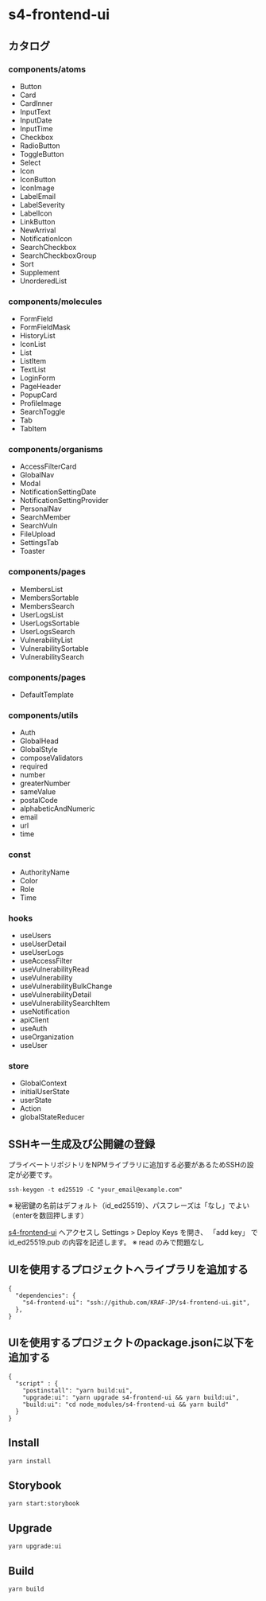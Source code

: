 # s4-frontend-ui
## カタログ
### components/atoms
- Button
- Card
- CardInner
- InputText
- InputDate
- InputTime
- Checkbox
- RadioButton
- ToggleButton
- Select
- Icon
- IconButton
- IconImage
- LabelEmail
- LabelSeverity
- LabelIcon
- LinkButton
- NewArrival
- NotificationIcon
- SearchCheckbox
- SearchCheckboxGroup
- Sort
- Supplement
- UnorderedList

### components/molecules
- FormField
- FormFieldMask
- HistoryList
- IconList
- List
- ListItem
- TextList
- LoginForm
- PageHeader
- PopupCard
- ProfileImage
- SearchToggle
- Tab
- TabItem

### components/organisms
- AccessFilterCard
- GlobalNav
- Modal
- NotificationSettingDate
- NotificationSettingProvider
- PersonalNav
- SearchMember
- SearchVuln
- FileUpload
- SettingsTab
- Toaster

### components/pages

- MembersList
- MembersSortable
- MembersSearch
- UserLogsList
- UserLogsSortable
- UserLogsSearch
- VulnerabilityList
- VulnerabilitySortable
- VulnerabilitySearch

### components/pages
- DefaultTemplate

### components/utils
- Auth
- GlobalHead
- GlobalStyle
- composeValidators
- required
- number
- greaterNumber
- sameValue
- postalCode
- alphabeticAndNumeric
- email
- url
- time


### const
- AuthorityName
- Color
- Role
- Time

### hooks
- useUsers
- useUserDetail
- useUserLogs
- useAccessFilter
- useVulnerabilityRead
- useVulnerability
- useVulnerabilityBulkChange
- useVulnerabilityDetail
- useVulnerabilitySearchItem
- useNotification
- apiClient
- useAuth
- useOrganization
- useUser

### store
- GlobalContext
- initialUserState
- userState
- Action
- globalStateReducer

## SSHキー生成及び公開鍵の登録
   プライベートリポジトリをNPMライブラリに追加する必要があるためSSHの設定が必要です。
```
ssh-keygen -t ed25519 -C "your_email@example.com"
```
※ 秘密鍵の名前はデフォルト（id_ed25519）、パスフレーズは「なし」でよい（enterを数回押します）

[s4-frontend-ui](https://github.com/KRAF-JP/s4-frontend-ui)
へアクセスし Settings > Deploy Keys を開き、 「add key」 で id_ed25519.pub の内容を記述します。
※ read のみで問題なし


## UIを使用するプロジェクトへライブラリを追加する

```
{
  "dependencies": {
    "s4-frontend-ui": "ssh://github.com/KRAF-JP/s4-frontend-ui.git",
  },
}
```

## UIを使用するプロジェクトのpackage.jsonに以下を追加する
```
{
  "script" : {
    "postinstall": "yarn build:ui",
    "upgrade:ui": "yarn upgrade s4-frontend-ui && yarn build:ui",
    "build:ui": "cd node_modules/s4-frontend-ui && yarn build"
  }
}
```
## Install
```
yarn install
```
## Storybook
```
yarn start:storybook
```
## Upgrade
```
yarn upgrade:ui
```
## Build
```
yarn build
```
